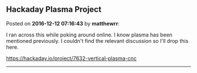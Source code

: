 ## Hackaday Plasma Project
Posted on **2016-12-12 07:16:43** by **matthewrr**:

I ran across this while poking around online. I know plasma has been mentioned previously. I couldn't find the relevant discussion so I'll drop this here.

https://hackaday.io/project/7632-vertical-plasma-cnc

---

